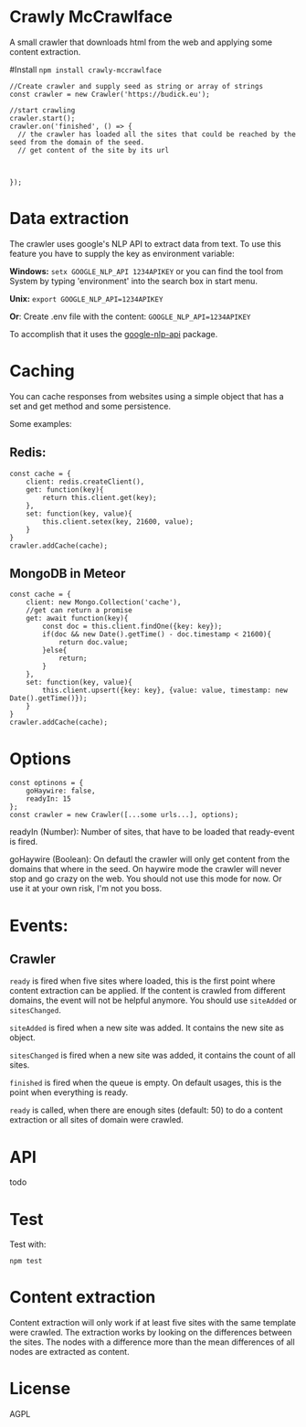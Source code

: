 # Crawly McCrawlface
A small crawler that downloads html from the web and applying some content extraction.

#Install
`npm install crawly-mccrawlface`

    //Create crawler and supply seed as string or array of strings
    const crawler = new Crawler('https://budick.eu');

    //start crawling
    crawler.start();
    crawler.on('finished', () => {
      // the crawler has loaded all the sites that could be reached by the seed from the domain of the seed.
      // get content of the site by its url



    });

# Data extraction
The crawler uses google's NLP API to extract data from text. To use this feature you have to supply the key as environment variable:

**Windows:**
`setx GOOGLE_NLP_API 1234APIKEY`
or you can find the tool from System by typing 'environment' into the search box in start menu.

**Unix:**
`export GOOGLE_NLP_API=1234APIKEY`

**Or**:
Create .env file with the content:
`GOOGLE_NLP_API=1234APIKEY`

To accomplish that it uses the [google-nlp-api](https://www.npmjs.com/package/google-nlp-api) package.

# Caching
You can cache responses from websites using a simple object that has a set and get method and some persistence.

Some examples:

## Redis:

    const cache = {
        client: redis.createClient(),
        get: function(key){
            return this.client.get(key);
        },
        set: function(key, value){
            this.client.setex(key, 21600, value);
        }
    }
    crawler.addCache(cache);

## MongoDB in Meteor

    const cache = {
        client: new Mongo.Collection('cache'),
        //get can return a promise
        get: await function(key){
            const doc = this.client.findOne({key: key});
            if(doc && new Date().getTime() - doc.timestamp < 21600){
                return doc.value;
            }else{
                return;
            }
        },
        set: function(key, value){
            this.client.upsert({key: key}, {value: value, timestamp: new Date().getTime()});
        }
    }
    crawler.addCache(cache);

# Options

    const optinons = {
        goHaywire: false,
        readyIn: 15
    };
    const crawler = new Crawler([...some urls...], options);

readyIn (Number):
Number of sites, that have to be loaded that ready-event is fired.

goHaywire (Boolean):
On defautl the crawler will only get content from the domains that where in the seed.
On haywire mode the crawler will never stop and go crazy on the web. You should not use this mode for now.
Or use it at your own risk, I'm not you boss.

# Events:

## Crawler
`ready` is fired when five sites where loaded, this is the first point where content extraction can be applied.
If the content is crawled from different domains, the event will not be helpful anymore. You should use `siteAdded` or `sitesChanged`.

`siteAdded` is fired when a new site was added. It contains the new site as object.

`sitesChanged` is fired when a new site was added, it contains the count of all sites.

`finished` is fired when the queue is empty. On default usages, this is the point when everything is ready.

`ready` is called, when there are enough sites (default: 50) to do a content extraction or all sites of domain were crawled.

# API
todo

# Test

Test with:

`npm test`

# Content extraction
Content extraction will only work if at least five sites with the same template were crawled.
The extraction works by looking on the differences between the sites.
The nodes with a difference more than the mean differences of all nodes are extracted as content.

# License
AGPL